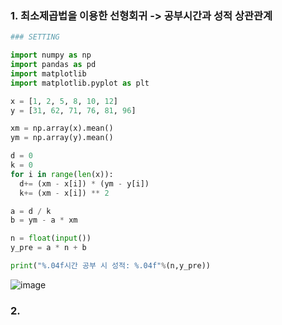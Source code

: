 ### 1. 최소제곱법을 이용한 선형회귀 -> 공부시간과 성적 상관관계
```python
### SETTING

import numpy as np
import pandas as pd
import matplotlib
import matplotlib.pyplot as plt

x = [1, 2, 5, 8, 10, 12]
y = [31, 62, 71, 76, 81, 96]

xm = np.array(x).mean()
ym = np.array(y).mean()

d = 0
k = 0
for i in range(len(x)):
  d+= (xm - x[i]) * (ym - y[i])
  k+= (xm - x[i]) ** 2

a = d / k
b = ym - a * xm

n = float(input())
y_pre = a * n + b

print("%.04f시간 공부 시 성적: %.04f"%(n,y_pre))
```
![image](https://github.com/sejongsmarcle/2024_Winter_Ai_study/assets/128358741/5b49766d-f1b7-42dd-b82e-53bb65b1ecf3)


### 2. 

